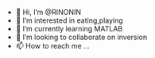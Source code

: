 - 👋 Hi, I’m @RINONIN
- 👀 I’m interested in eating,playing
- 🌱 I’m currently learning MATLAB
- 💞️ I’m looking to collaborate on inversion
- 📫 How to reach me ...

<!---
RINONIN/RINONIN is a ✨ special ✨ repository because its `README.md` (this file) appears on your GitHub profile.
You can click the Preview link to take a look at your changes.

